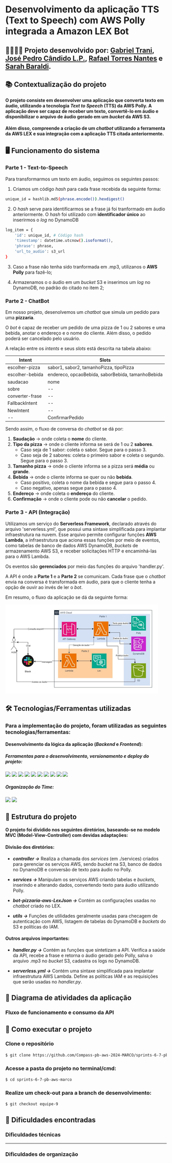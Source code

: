 # Desenvolvimento da aplicação TTS (Text to Speech) com AWS Polly integrada a Amazon LEX Bot

## 👨‍💻👩‍💻 Projeto desenvolvido por: [Gabriel Trani](https://github.com/GaTrani), [José Pedro Cândido L.P.](https://github.com/PeterYouseph), [Rafael Torres Nantes](https://github.com/rafael-torres-nantes) e [Sarah Baraldi](https://github.com/mbaraldi-sarah).

## 📚 Contextualização do projeto

#### O projeto consiste em desenvolver uma aplicação que converta texto em áudio, utilizando a tecnologia *Text to Speech* (TTS) da AWS Polly. A aplicação deve ser capaz de receber um texto, convertê-lo em áudio e disponibilizar o arquivo de áudio gerado em um *bucket* da AWS S3.

#### Além disso, compreende a criação de um *chatbot* utilizando a ferramenta da AWS LEX e sua integração com a aplicação TTS citada anteriormente.

## 🖥️ Funcionamento do sistema

### Parte 1 - Text-to-Speech

Para transformarmos um texto em áudio, seguimos os seguintes passos:

1. Criamos um código *hash* para cada frase recebida da seguinte forma:

```bash
unique_id = hashlib.md5(phrase.encode()).hexdigest()
```

2. O *hash* serve para identificarmos se a frase já foi tranformado em áudio anteriormente. O *hash* foi utilizado com **identificador único** ao inserirmos o *log* no DynamoDB

```bash
log_item = {
    'id': unique_id, # Código hash
    'timestamp': datetime.utcnow().isoformat(),
    'phrase': phrase,
    'url_to_audio': s3_url
}
```

3. Caso a frase não tenha sido tranformada em .mp3, utilizanos o **AWS Polly** para fazê-lo;

4. Armazenamos o o áudio em um *bucket* S3 e inserimos um *log* no DynamoDB, no padrão do citado no item 2;

### Parte 2 - ChatBot

Em nosso projeto, desenolvemos um *chatbot* que simula um pedido para uma **pizzaria**.

O *bot* é capaz de receber um pedido de uma pizza de 1 ou 2 sabores e uma bebida, anotar o endereço e o nome do cliente. Além disso, o pedido poderá ser cancelado pelo usuário.

A relação entre os *intents* e seus *slots* está descrita na tabela abaixo:

| Intent                 | Slots                                      |
|------------------------|-------------------------|
| escolher-pizza         | sabor1, sabor2, tamanhoPizza, tipoPizza                    |
| escolher-bebida        | endereco, opcaoBebida, saborBebida, tamanhoBebida                 |
| saudacao               | nome                                       |
| sobre                  | --                                         |
| converter-frase        | --              |
| FallbackIntent         | --              |
| NewIntent              | --              |
| --                     | ConfirmarPedido |

Sendo assim, o fluxo de conversa do *chatbot* se dá por:

1. **Saudação** -> onde coleta o **nome** do cliente.
2. **Tipo da pizza** -> onde o cliente informa se será de 1 ou 2 **sabores**.
    - Caso seja de 1 sabor: coleta o sabor. Segue para o passo 3.
    - Caso seja de 2 sabores: coleta o primeiro sabor e coleta o segundo. Segue para o passo 3.
3. **Tamanho pizza** -> onde o cliente informa se a pizza será **média** ou **grande**.
4. **Bebida** -> onde o cliente informa se quer ou não **bebida**.
    - Caso positivo, coleta o nome da bebida e segue para o passo 4.
    - Caso negativo, apenas segue para o passo 4.
5. **Endereço** -> onde coleta o **endereço** do cliente.
6. **Confirmação** -> onde o cliente pode ou não **cancelar** o pedido.

### Parte 3 - API (Integração)

Utilizamos um serviço do **Serverless Framework**, declarado através do arquivo 'serverless.yml', que possui uma sintaxe simplificada para implantar infraestrutura na nuvem. Esse arquivo permite configurar funções **AWS Lambda**, a infraestrutura que aciona essas funções por meio de eventos, como tabelas de banco de dados AWS DynamoDB, *buckets* de armazenamento AWS S3, e receber solicitações HTTP e encaminhá-las para o AWS Lambda.

Os eventos são **gerenciados** por meio das funções do arquivo 'handler.py'.

A API é onde a **Parte 1** e a **Parte 2** se comunicam. Cada frase que o *chatbot* envia na conversa é transformada em áudio, para que o cliente tenha a opção de ouvir ao invés de ler o *bot*.

Em resumo, o fluxo da aplicação se dá da seguinte forma:

![Fluxo da Aplicação](./assets/fluxo2.png)

## 🛠️ Tecnologias/Ferramentas utilizadas

### Para a implementação do projeto, foram utilizadas as seguintes tecnologias/ferramentas:

#### Desenvolvimento da lógica da aplicação (*Backend* e *Frontend*):

##### Ferramentas para o desenvolvimento, versionamento e *deploy* do projeto:

[<img src="https://img.shields.io/badge/Visual_Studio_Code-007ACC?logo=visual-studio-code&logoColor=white">](https://code.visualstudio.com/)
[<img src="https://img.shields.io/badge/Git-F05032?logo=git&logoColor=white">](https://git-scm.com/)
[<img src="https://img.shields.io/badge/GitHub-181717?logo=github&logoColor=white">](https://github.com/)
[<img src="https://img.shields.io/badge/Docker-2496ED?logo=docker&logoColor=white">](https://www.docker.com/)
[<img src="https://img.shields.io/badge/AWS-232F3E?logo=amazon-aws&logoColor=white">](https://aws.amazon.com/pt/)
[<img src="https://img.shields.io/badge/AWS-CLI-232F3E?logo=amazon-aws&logoColor=white">](https://aws.amazon.com/pt/cli/)
[<img src="https://img.shields.io/badge/aws_s3-232F3E?logo=amazon-aws&logoColor=white">](https://aws.amazon.com/pt/s3/)
[<img src="https://img.shields.io/badge/aws_cloudwatch-232F3E?logo=amazon-aws&logoColor=white">](https://aws.amazon.com/pt/cloudwatch/)
[<img src="https://img.shields.io/badge/aws_dynamodb-232F3E?logo=amazon-aws&logoColor=white">](https://aws.amazon.com/pt/dynamodb/)
[<img src="https://img.shields.io/badge/aws_polly-232F3E?logo=amazon-aws&logoColor=white">](https://aws.amazon.com/pt/polly/)

##### Organização do Time:

[<img src="https://img.shields.io/badge/Trello-0079BF?logo=trello&logoColor=white">](https://trello.com/)
[<img src="https://img.shields.io/badge/Teams-6264A7?logo=microsoft-teams&logoColor=white">](https://www.microsoft.com/pt-br/microsoft-teams/group-chat-software)

## 📁 Estrutura do projeto 

#### O projeto foi dividido nos seguintes diretórios, baseando-se no modelo MVC (Model-View-Controller) com devidas adaptações:

#### Divisão dos diretórios:

- ***controller →*** Realiza a chamada dos *services* (em ./services) criados para gerenciar os serviços AWS, sendo *bucket* na S3, banco de dados no DynamoDB e conversão de texto para áudio no Polly.

- ***services →*** Manipulam os serviços AWS criando tabelas e *buckets*, inserindo e alterando dados, convertendo texto para áudio utilizando Polly.

- ***bot-pizzaria-aws-LexJson →*** Contém as configurações usadas no *chatbot* criado no LEX.

- ***utils →*** Funções de utilidades geralmente usadas para checagem de autenticação com AWS, listagem de tabelas do DynamoDB e *buckets* do S3 e políticas do IAM.

#### Outros arquivos importantes:

- ***handler.py →*** Contém as funções que sintetizam a API. Verifica a saúde da API, recebe a frase e retorna o áudio gerado pelo Polly, salva o arquivo .mp3 no *bucket* S3, cadastra os logs no DynamoDB.

- ***serverless.yml →*** Contém uma sintaxe simplificada para implantar infraestrutura AWS Lambda. Define as políticas IAM e as requisições que serão usadas no *handler.py*.

## 📎 Diagrama de atividades da aplicação
### Fluxo de funcionamento e consumo da API 

## 📌 Como executar o projeto

### Clone o repositório

```bash
$ git clone https://github.com/Compass-pb-aws-2024-MARCO/sprints-6-7-pb-aws-marco.git
```

### Acesse a pasta do projeto no terminal/cmd:

```bash
$ cd sprints-6-7-pb-aws-marco
```

### Realize um check-out para a branch de desenvolvimento:

```bash
$ git checkout equipe-9
```

## 🤯 Dificuldades encontradas 

### Dificuldades técnicas
-------
### Dificuldades de organização
